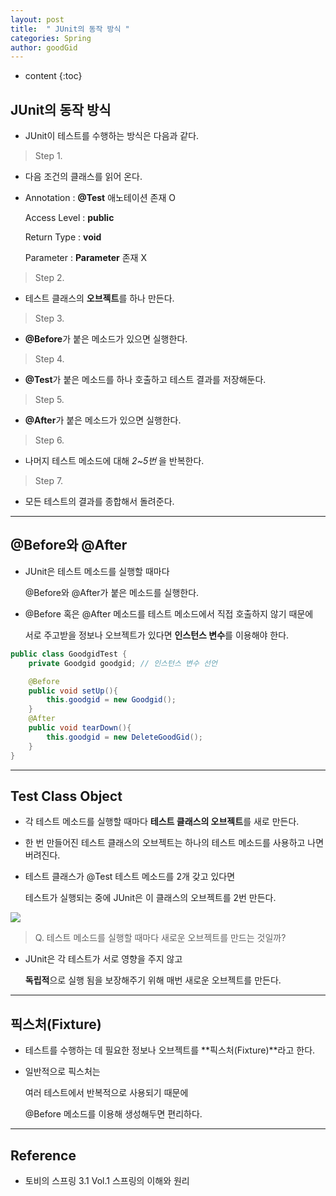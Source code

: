 ```yaml
---
layout: post
title:  " JUnit의 동작 방식 "
categories: Spring
author: goodGid
---
```

* content
{:toc}

## JUnit의 동작 방식

* JUnit이 테스트를 수행하는 방식은 다음과 같다.

> Step 1.

* 다음 조건의 클래스를 읽어 온다.

* Annotation : **@Test** 애노테이션 존재 O

  Access Level : **public**

  Return Type : **void**

  Parameter : **Parameter** 존재 X

> Step 2.

* 테스트 클래스의 **오브젝트**를 하나 만든다.

> Step 3.

* **@Before**가 붙은 메소드가 있으면 실행한다.

> Step 4.

* **@Test**가 붙은 메소드를 하나 호출하고 테스트 결과를 저장해둔다.

> Step 5.

* **@After**가 붙은 메소드가 있으면 실행한다.

> Step 6.

* 나머지 테스트 메소드에 대해 *2~5번* 을 반복한다.

> Step 7.

* 모든 테스트의 결과를 종합해서 돌려준다.











---

## @Before와 @After

* JUnit은 테스트 메소드를 실행할 때마다 

  @Before와 @After가 붙은 메소드를 실행한다.

* @Before 혹은 @After 메소드를 테스트 메소드에서 직접 호출하지 않기 때문에 

  서로 주고받을 정보나 오브젝트가 있다면 **인스턴스 변수**를 이용해야 한다.

``` java
public class GoodgidTest {
    private Goodgid goodgid; // 인스턴스 변수 선언

    @Before
    public void setUp(){
        this.goodgid = new Goodgid();
    }
    @After
    public void tearDown(){
        this.goodgid = new DeleteGoodGid();
    }
}
```

---

## Test Class Object

* 각 테스트 메소드를 실행할 때마다 **테스트 클래스의 오브젝트**를 새로 만든다.

* 한 번 만들어진 테스트 클래스의 오브젝트는 하나의 테스트 메소드를 사용하고 나면 버려진다.

* 테스트 클래스가 @Test 테스트 메소드를 2개 갖고 있다면 

  테스트가 실행되는 중에 JUnit은 이 클래스의 오브젝트를 2번 만든다.

![](/assets/img/java/how_junit_works_1.png)


> Q. 테스트 메소드를 실행할 때마다 새로운 오브젝트를 만드는 것일까?

* JUnit은 각 테스트가 서로 영향을 주지 않고 

  **독립적**으로 실행 됨을 보장해주기 위해 매번 새로운 오브젝트를 만든다.


---

## 픽스처(Fixture)

* 테스트를 수행하는 데 필요한 정보나 오브젝트를 **픽스처(Fixture)**라고 한다.

* 일반적으로 픽스처는 

  여러 테스트에서 반복적으로 사용되기 때문에 
  
  @Before 메소드를 이용해 생성해두면 편리하다.

---

## Reference

* 토비의 스프링 3.1 Vol.1 스프링의 이해와 원리

